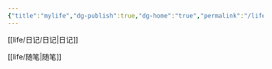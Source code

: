 ```yaml
---
{"title":"mylife","dg-publish":true,"dg-home":"true","permalink":"/life/my-life/","tags":["gardenEntry"],"dgPassFrontmatter":true}
---
```



[[life/日记/日记\|日记]]

[[life/随笔\|随笔]]




